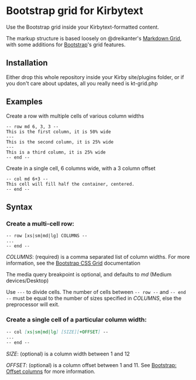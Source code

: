 # Bootstrap grid for Kirbytext
Use the Bootstrap grid inside your Kirbytext-formatted content. 

The markup structure is based loosely on @dreikanter's [Markdown Grid](https://github.com/dreikanter/markdown-grid), with some additions for [Bootstrap](https://getbootstrap.com)'s grid features. 

## Installation

Either drop this whole repository inside your Kirby site/plugins folder, or if you don't care about updates, all you really need is kt-grid.php

## Examples

Create a row with multiple cells of various column widths
```
-- row md 6, 3, 3 --
This is the first column, it is 50% wide
---
This is the second column, it is 25% wide
---
This is a third column, it is 25% wide
-- end --
```

Create in a single cell, 6 columns wide, with a 3 column offset
```
-- col md 6+3 --
This cell will fill half the container, centered.
-- end --
```

## Syntax

### Create a multi-cell row:

```
-- row [xs|sm|md|lg] COLUMNS --
...
-- end --
```

*COLUMNS*: (required) is a comma separated list of column widths. For more information, see the [Bootstrap CSS Grid](http://getbootstrap.com/css/#grid) documentation

The media query breakpoint is optional, and defaults to *md* (Medium devices/Desktop)

Use `---` to divide cells. The number of cells between `-- row --` and `-- end --` must be equal to the number of sizes specified in *COLUMNS*, else the preprocessor will exit.

### Create a single cell of a particular column width:

```Markdown
-- col [xs|sm|md|lg] [SIZE][+OFFSET] --
...
-- end --
```

*SIZE*: (optional) is a column width between 1 and 12

*OFFSET*: (optional) is a column offset between 1 and 11. See [Bootstrap: Offset columns](http://getbootstrap.com/css/#grid-offsetting) for more information.
